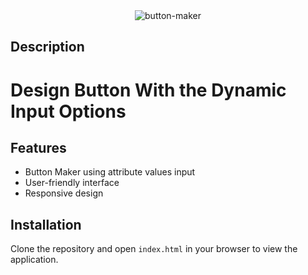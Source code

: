 <div align="center">
  <img src="https://nkb-backend-media-static-tenxiitian.s3.ap-south-1.amazonaws.com/tenxiitian_prod/programs/Tech+Programs/frontend-content/ccbp/coding-practice-questions/dynamic-webapps/button-maker-v1.gif" alt="button-maker" style="max-width: 300px;">
</div>

## Description

# Design Button With the Dynamic Input Options

## Features

- Button Maker using attribute values input
- User-friendly interface
- Responsive design

## Installation

Clone the repository and open `index.html` in your browser to view the application.
